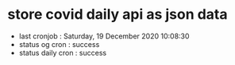# store covid daily api as json data

- last cronjob : Saturday, 19 December 2020 10:08:30
- status og cron : success
- status daily cron : success
      
      